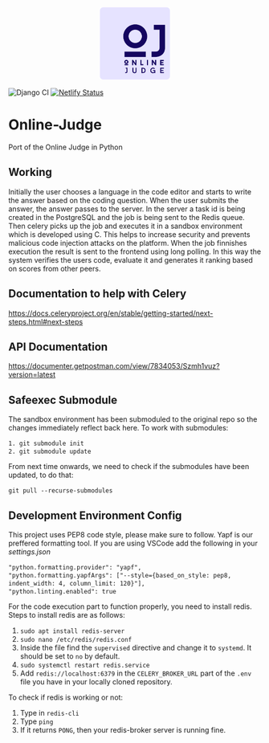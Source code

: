 <p align="center">
  <a href="#">
    <img alt="logo" src="website/public/oj.png" width="140" />
  </a>
</p>

![Django CI](https://github.com/himanshu272/Online-Judge/workflows/Django%20CI/badge.svg)
[![Netlify Status](https://api.netlify.com/api/v1/badges/acc85f90-6d93-45a2-863b-4b3eeaddf625/deploy-status)](https://app.netlify.com/sites/zen-galileo-d63570/deploys)

# Online-Judge
Port of the Online Judge in Python

## Working

Initially the user chooses a language in the code editor and starts to write the answer based on the coding question. When the user submits the answer, the answer passes to the server. In the server a task id is being created in the PostgreSQL and the job is being sent to the Redis queue. Then celery picks up the job and executes it in a sandbox environment which is developed using C. This helps to increase security and prevents malicious code injection attacks on the platform. When the job finnishes execution the result is sent to the frontend using long polling. In this way the system verifies the users code, evaluate it and generates it ranking based on scores from other peers.

## Documentation to help with Celery
https://docs.celeryproject.org/en/stable/getting-started/next-steps.html#next-steps

## API Documentation

https://documenter.getpostman.com/view/7834053/Szmh1vuz?version=latest

## Safeexec Submodule

The sandbox environment has been submoduled to the original repo so the changes immediately reflect back here.
To work with submodules:

```
1. git submodule init
2. git submodule update

```
From next time onwards, we need to check if the submodules have been updated, to do that:

```
git pull --recurse-submodules

```

## Development Environment Config
This project uses PEP8 code style, please make sure to follow. Yapf is our preffered formatting tool.
If you are using VSCode add the following in your *settings.json* 
```
"python.formatting.provider": "yapf",
"python.formatting.yapfArgs": ["--style={based_on_style: pep8, indent_width: 4, column_limit: 120}"],
"python.linting.enabled": true
```

For the code execution part to function properly, you need to install redis. Steps to install redis are as follows:

1. `sudo apt install redis-server`
2. `sudo nano /etc/redis/redis.conf`
3. Inside the file find the `supervised` directive and change it to `systemd`. It should be set to `no` by     default.
4. `sudo systemctl restart redis.service`
5. Add `redis://localhost:6379` in the `CELERY_BROKER_URL` part of the `.env` file you have in your locally cloned repository.

To check if redis is working or not:

1. Type in `redis-cli`
2. Type `ping`
3. If it returns `PONG`, then your redis-broker server is running fine.

